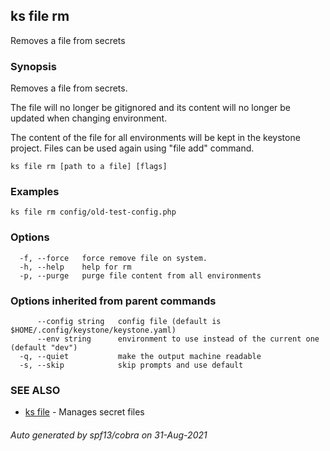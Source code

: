 ## ks file rm

Removes a file from secrets

### Synopsis

Removes a file from secrets.

The file will no longer be gitignored and its content
will no longer be updated when changing environment.

The content of the file for all environments will be kept in the keystone project.
Files can be used again using "file add" command.


```
ks file rm [path to a file] [flags]
```

### Examples

```
ks file rm config/old-test-config.php
```

### Options

```
  -f, --force   force remove file on system.
  -h, --help    help for rm
  -p, --purge   purge file content from all environments
```

### Options inherited from parent commands

```
      --config string   config file (default is $HOME/.config/keystone/keystone.yaml)
      --env string      environment to use instead of the current one (default "dev")
  -q, --quiet           make the output machine readable
  -s, --skip            skip prompts and use default
```

### SEE ALSO

* [ks file](ks_file.md)	 - Manages secret files

###### Auto generated by spf13/cobra on 31-Aug-2021
